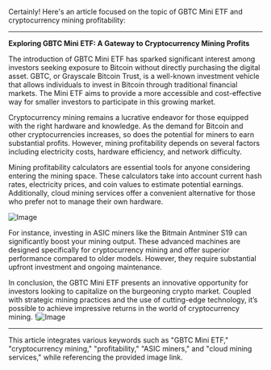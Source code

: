 Certainly! Here's an article focused on the topic of GBTC Mini ETF and cryptocurrency mining profitability:

---

**Exploring GBTC Mini ETF: A Gateway to Cryptocurrency Mining Profits**

The introduction of GBTC Mini ETF has sparked significant interest among investors seeking exposure to Bitcoin without directly purchasing the digital asset. GBTC, or Grayscale Bitcoin Trust, is a well-known investment vehicle that allows individuals to invest in Bitcoin through traditional financial markets. The Mini ETF aims to provide a more accessible and cost-effective way for smaller investors to participate in this growing market.

Cryptocurrency mining remains a lucrative endeavor for those equipped with the right hardware and knowledge. As the demand for Bitcoin and other cryptocurrencies increases, so does the potential for miners to earn substantial profits. However, mining profitability depends on several factors including electricity costs, hardware efficiency, and network difficulty. 

Mining profitability calculators are essential tools for anyone considering entering the mining space. These calculators take into account current hash rates, electricity prices, and coin values to estimate potential earnings. Additionally, cloud mining services offer a convenient alternative for those who prefer not to manage their own hardware.

![Image](https://github.com/user-attachments/assets/3be06921-4469-491d-bd37-5f14c53422b7)

For instance, investing in ASIC miners like the Bitmain Antminer S19 can significantly boost your mining output. These advanced machines are designed specifically for cryptocurrency mining and offer superior performance compared to older models. However, they require substantial upfront investment and ongoing maintenance.

In conclusion, the GBTC Mini ETF presents an innovative opportunity for investors looking to capitalize on the burgeoning crypto market. Coupled with strategic mining practices and the use of cutting-edge technology, it’s possible to achieve impressive returns in the world of cryptocurrency mining. !![Image](https://github.com/user-attachments/assets/3be06921-4469-491d-bd37-5f14c53422b7)

--- 

This article integrates various keywords such as "GBTC Mini ETF," "cryptocurrency mining," "profitability," "ASIC miners," and "cloud mining services," while referencing the provided image link.
